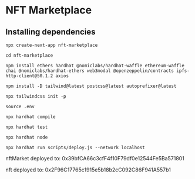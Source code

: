 # NFT Marketplace

## Installing dependencies

`npx create-next-app nft-marketplace`

`cd nft-marketplace`

`npm install ethers hardhat @nomiclabs/hardhat-waffle ethereum-waffle chai @nomiclabs/hardhat-ethers web3modal @openzeppelin/contracts ipfs-http-client@50.1.2 axios`

`npm install -D tailwind@latest postcss@latest autoprefixer@latest`

`npx tailwindcss init -p`

`source .env`

`npx hardhat compile`

`npx hardhat test`

`npx hardhat node`

`npx hardhat run scripts/deploy.js --network localhost`

nftMarket deployed to: 0x39bfCA66c3cfF4f10F79df0e12544Fe5Ba571801

nft deployed to: 0x2F96C17765c1915e5b18b2cC092C86F941A557b1
